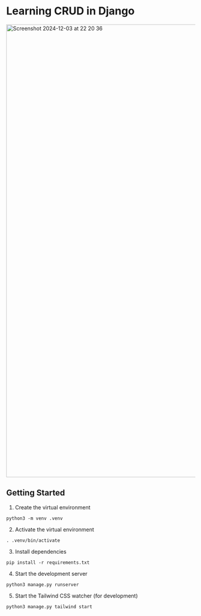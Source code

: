 # Learning CRUD in Django

<img width="1209" alt="Screenshot 2024-12-03 at 22 20 36" src="https://github.com/user-attachments/assets/01546920-bf71-47e8-bb8a-6a4411a5b9c9">

## Getting Started

1. Create the virtual environment
```
python3 -m venv .venv
```

2. Activate the virtual environment
```
. .venv/bin/activate
```

3. Install dependencies
```
pip install -r requirements.txt
```

4. Start the development server
```
python3 manage.py runserver
```

5. Start the Tailwind CSS watcher (for development)
```
python3 manage.py tailwind start
```
